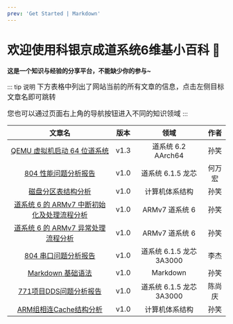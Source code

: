 ```yaml
---
prev: 'Get Started | Markdown'
---
```


# 欢迎使用科银京成道系统6维基小百科 💙

**这是一个知识与经验的分享平台，不能缺少你的参与~**

::: tip 说明
<font size=3>
下方表格中列出了网站当前的所有文章的信息，点击左侧目标文章名即可跳转

您也可以通过页面右上角的导航按钮进入不同的知识领域
</font>
:::

|                                                  文章名                                                   | 版本 |           领域           |  作者  |
| :-------------------------------------------------------------------------------------------------------: | :--: | :----------------------: | :----: |
|                   [QEMU 虚拟机启动 64 位道系统](/飞腾平台/QEMU虚拟机启动64位道系统.md)                    | v1.3 |    道系统 6.2 AArch64    |  孙笑  |
|               [804 性能问题分析报告](/龙芯平台/804性能问题分析报告/804性能问题分析报告.md)                | v1.0 |    道系统 6.1.5 龙芯     | 何万宏 |
|          [磁盘分区表结构分析](/公共知识/计算机体系结构/磁盘分区表结构分析/磁盘分区表结构分析.md)          | v1.0 |      计算机体系结构      |  孙笑  |
| [道系统 6 的 ARMv7 中断初始化及处理流程分析](/公共知识/道系统6/道系统6的ARMv7中断初始化及处理流程分析.md) | v1.0 |      ARMv7 道系统 6      |  孙笑  |
|         [道系统 6 的 ARMv7 异常处理流程分析](/公共知识/道系统6/道系统6的ARMv7异常处理流程分析.md)         | v1.0 |      ARMv7 道系统 6      |  孙笑  |
|               [804 串口问题分析报告](/龙芯平台/804串口问题分析报告/804串口问题分析报告.md)                | v1.0 | 道系统 6.1.5 龙芯 3A3000 |  李杰  |
|                 [Markdown 基础语法](/公共知识/其他/Markdown基础语法/Markdown基础语法.md)                  | v1.0 |         Markdown         |  孙笑  |
| [771项目DDS问题分析报告](/龙芯平台/771项目DDS问题分析报告/771项目DDS问题分析报告.md) | v1.0 | 道系统 6.1.5 龙芯 3A3000 |  陈尚庆 |
| [ARM组相连Cache结构分析](/公共知识/计算机体系结构/ARM组相连Cache结构分析/ARM组相连Cache结构分析.md) | v1.0 | 计算机体系结构 |  孙笑 |
